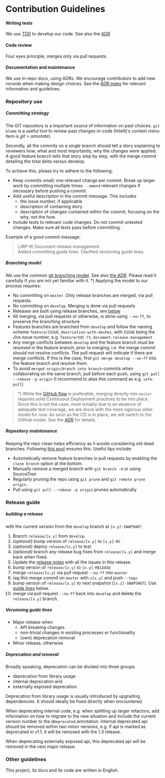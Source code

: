 # Contribution Guidelines

#### Writing tests 
We use [TDD](https://en.wikipedia.org/wiki/Test-driven_development) to develop our code. See also the [ADR](adr/0001-test-driven-development.md)

#### Code review 
Four eyes principle, merges only via pull requests.

#### Documentation and maintenance
We use in-repo docs, using ADRs. We encourage contributors to add new records when making design choices. See the 
[ADR index](docs/adr/index.md) for relevant information and guidelines.

### Repository use
##### Committing strategy
The GIT repository is a important source of information on past choices. `git blame` is a useful tool to review past 
changes in-code (Intellij's context menu item is *git > annotate*). 

Secondly, all the commits on a single branch should 
tell a story explaining to reviewers how, what and most importantly, why the changes were applied. A good feature branch
tells that story step by step, with the merge commit detailing the total delta versus develop. 

To achieve this, please try to adhere to the following:  
* Keep commits small; one relevant change per commit. Break up larger work by committing multiple times. `--amend`
relevant changes if necessary before pushing a commit.
* Add useful description in the commit message. This includes
    - the issue number, if applicable
    - description of containing story
    - description of changes contained within the commit, focusing on the why, not the how.
* Include tests to relevant code changes. Do not commit untested changes. Make sure all tests pass before committing.

Example of a good commit message:
> [JRP-9] Document release management.  
> Added committing guide lines. Clarified versioning guide lines.

##### Branching model
We use the common [git branching model](https://nvie.com/posts/a-successful-git-branching-model/). See also [the ADR](/docs/adr/0003-git-branching-model.md).
Please read it  carefully if you are not yet familiar with it. *) Applying the model to our process requires:

* No committing on `master`. Only release branches are merged, via pull requests.
* No committing on `develop`. Merging is done via pull requests
* Releases are built using release branches, see [below](#release-guide)
* All merging, via pull requests or otherwise, is done using `--no-ff`, to preserve the branching structure  
* Features branches are branched from `develop` and follow the naming scheme `feature/ISSUE_descriotion-with-dashes`, 
with `ISSUE` being the Jira issue number, e.g. `feature/VXC-71_document-release-management`
* Any merge conflicts between `develop` and the feature branch must be resolved in the feature branch, prior to merging, 
i.e. the merge commit should not resolve conflicts. The pull request will indicate if there are merge conflicts. If this
is the case, first `git merge develop --no-ff` into the feature branch and resolve them.
* To avoid `merged origin/branch into branch`-commits when collaborating on the same branch, pull before each push, 
using `git pull --rebase -p origin` (I recommend to alias this command as e.g. `safe-pull`)

> *) While the [GitHub flow](https://guides.github.com/introduction/flow/) is preferable, merging directly into `master` requires
>   solid Continuous Deployment practices to be into place. Since this is not the case, most notably due to an absence of 
>   adequate test coverage, we are stuck with the more rigorous older model for now. As soon as the CD is in place, we will 
>   switch to the GitHub model. See the [ADR](adr/0003-git-branching-model.md) for details.

##### Repository maintenance
Keeping the repo clean helps efficiency as it avoids considering old dead branches. Following 
[this post](https://railsware.com/blog/git-housekeeping-tutorial-clean-up-outdated-branches-in-local-and-remote-repositories/)
ensures this. Useful tips include:
* Automatically remove feature branches in pull requests by enabling the `close branch` option at the bottom.
* Manually remove a merged branch with `git branch -d` or using SourceTree
* Regularly pruning the repo using `git prune` and `git remote prune origin`. 
* Pull using `git pull --rebase -p origin` prunes automatically

### Release guide
##### building a release
with the current version from the `develop` branch at `[x.y]-SNAPSHOT`:
1. Branch `release/[x.y]` from `develop`.
2. *(optional)* bump version of `release/[x.y]` to `[x.y]-RC`
3. *(optional)* deploy `release/[x.y]` to test
4. *(optional)* branch any release bug fixes from `release/[x.y]` and merge back when fixed.
5. Update the [release notes](release-notes.md) with all the issues in this release.
6. bump version of `release/[x.y]` to `[x.y]-RELEASE`
7. merge `release/[x.y]` via pull request `--no-ff` into `master`
8. tag this merge commit on `master` with `v[x.y]` and push `--tags`
9. bump version of `release/[x.y]` to next snapshot (`[x.z]-SNAPSHOT`). Use [guide lines](#versioning-guide-lines) below.
10. merge via pull request `--no-ff` back into `develop` and delete the `release/[x.y]` branch.

##### Versioning guide lines
* Major release when 
    - API breaking changes
    - non-trivial changes in existing processes or functionality
    - (own) deprecation removal
* Minor release, otherwise

##### Deprecation and removal
Broadly speaking, deprecation can be divided into three groups.
- deprecation from library usage
- internal deprecation and
- externally exposed deprecation

Deprecation from library usage is usually introduced by upgrading dependencies. It should ideally be fixed directly 
when encountered.

When deprecating internal code, e.g. when splitting up larger refactors, add information on how to migrate to the new situation and include the 
current version number to the `@Deprecated` annotation. Internal deprecated api should be removed within two minor 
versions, e.g. if api is marked as deprecated in v1.1, it will be removed with the 1.3 release.

When deprecating externally exposed api, this deprecated api will be removed in the next major release.

### Other guidelines  
This project, its docs and its code are written in English.
